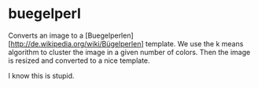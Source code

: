 # buegelperl

Converts an image to a [Buegelperlen][http://de.wikipedia.org/wiki/Bügelperlen] template. We use the k means algorithm to cluster the image in a given number of colors. Then the image is resized and converted to a nice template.

I know this is stupid.

 
